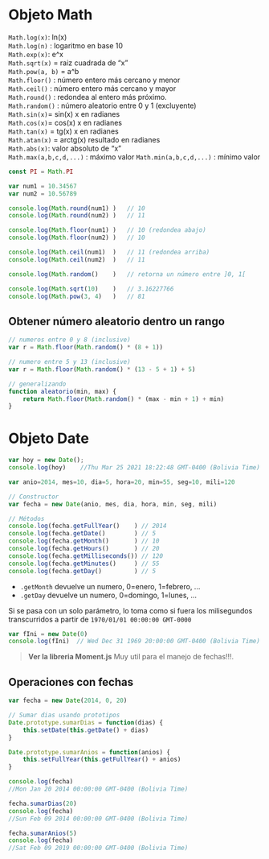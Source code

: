 # Objeto Math
`Math.log(x)`: ln(x)  
`Math.log(n)` : logaritmo en base 10  
`Math.exp(x)`:  e^x  
`Math.sqrt(x)` = raiz cuadrada de “x”  
`Math.pow(a, b)` = a^b   
`Math.floor()` : número entero más cercano y menor   
`Math.ceil()` : número entero más cercano y mayor    
`Math.round()` : redondea al entero más próximo.     
`Math.random()` : número aleatorio entre 0 y 1 (excluyente)   
`Math.sin(x)`= sin(x) x en radianes     
`Math.cos(x)`= cos(x) x en radianes     
`Math.tan(x)` = tg(x) x en radianes  
`Math.atan(x)` = arctg(x) resultado en radianes  
`Math.abs(x)`: valor absoluto de “x”  
`Math.max(a,b,c,d,...)` : máximo valor
`Math.min(a,b,c,d,...)` : mínimo valor

```javascript
const PI = Math.PI

var num1 = 10.34567
var num2 = 10.56789

console.log(Math.round(num1) )   // 10
console.log(Math.round(num2) )   // 11

console.log(Math.floor(num1) )   // 10 (redondea abajo)
console.log(Math.floor(num2) )   // 10

console.log(Math.ceil(num1)  )   // 11 (redondea arriba)
console.log(Math.ceil(num2)  )   // 11

console.log(Math.random()    )   // retorna un número entre ]0, 1[

console.log(Math.sqrt(10)    )   // 3.16227766
console.log(Math.pow(3, 4)   )   // 81
```
## Obtener número aleatorio dentro un rango

```javascript
// numeros entre 0 y 8 (inclusive)
var r = Math.floor(Math.random() * (8 + 1))

// numero entre 5 y 13 (inclusive)
var r = Math.floor(Math.random() * (13 - 5 + 1) + 5)

// generalizando
function aleatorio(min, max) {
    return Math.floor(Math.random() * (max - min + 1) + min)
}
```

# Objeto Date

```javascript
var hoy = new Date();
console.log(hoy)    //Thu Mar 25 2021 18:22:48 GMT-0400 (Bolivia Time)

var anio=2014, mes=10, dia=5, hora=20, min=55, seg=10, mili=120

// Constructor
var fecha = new Date(anio, mes, dia, hora, min, seg, mili)

// Métodos
console.log(fecha.getFullYear()    ) // 2014
console.log(fecha.getDate()        ) // 5
console.log(fecha.getMonth()       ) // 10
console.log(fecha.getHours()       ) // 20
console.log(fecha.getMilliseconds()) // 120
console.log(fecha.getMinutes()     ) // 55
console.log(fecha.getDay()         ) // 5
```
- `.getMonth` devuelve un numero, 0=enero, 1=febrero, ... 
- `.getDay` devuelve un numero, 0=domingo, 1=lunes, ...

Si se pasa con un solo parámetro, lo toma como si fuera los milisegundos transcurridos a partir de `1970/01/01 00:00:00 GMT-0000`
```javascript
var fIni = new Date(0)
console.log(fIni)  // Wed Dec 31 1969 20:00:00 GMT-0400 (Bolivia Time)
```
> __Ver la libreria Moment.js__ Muy util para el manejo de fechas!!!.

## Operaciones con fechas
```javascript
var fecha = new Date(2014, 0, 20)

// Sumar dias usando prototipos
Date.prototype.sumarDias = function(dias) {
    this.setDate(this.getDate() + dias)
}

Date.prototype.sumarAnios = function(anios) {
    this.setFullYear(this.getFullYear() + anios)
}

console.log(fecha)
//Mon Jan 20 2014 00:00:00 GMT-0400 (Bolivia Time)

fecha.sumarDias(20)
console.log(fecha)
//Sun Feb 09 2014 00:00:00 GMT-0400 (Bolivia Time)

fecha.sumarAnios(5)
console.log(fecha)
//Sat Feb 09 2019 00:00:00 GMT-0400 (Bolivia Time)
```
